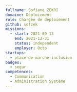 ```yaml
---
fullname: Sofiane ZEKRI
domaine: Déploiement
role: Chargée de déploiement
github: sofzek
missions:
  - start: 2021-09-13
    end: 2021-12-31
    status: independent
    employer: Octo
startups:
  - place-de-marche-inclusion
badges:
  - segur
competences:
  - Communication
  - Administration Système
---
```

